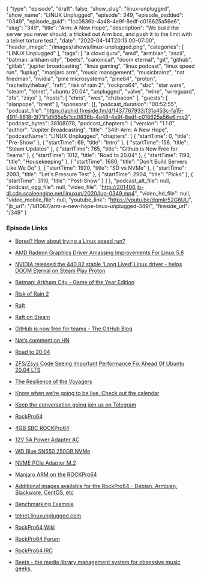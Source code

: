 {
  "type": "episode",
  "draft": false,
  "show_slug": "linux-unplugged",
  "show_name": "LINUX Unplugged",
  "episode": 349,
  "episode_padded": "0349",
  "episode_guid": "1cc0836b-4a48-4e9f-8edf-c018625a56e6",
  "slug": "349",
  "title": "Arm: A New Hope",
  "description": "We build the server you never should, a tricked out Arm box, and push it to the limit with a telnet torture test.",
  "date": "2020-04-14T20:15:00-07:00",
  "header_image": "/images/shows/linux-unplugged.png",
  "categories": [
    "LINUX Unplugged"
  ],
  "tags": [
    "a cloud guru",
    "amd",
    "armbian",
    "ascii",
    "batman: arkham city",
    "beets",
    "canonical",
    "doom eternal",
    "git",
    "github",
    "gitlab",
    "jupiter broadcasting",
    "linux gaming",
    "linux podcast",
    "linux speed run",
    "luplug",
    "manjaro arm",
    "music management",
    "musicbrainz",
    "nat friedman",
    "nvidia",
    "pine microsystems",
    "pine64",
    "proton",
    "rachelbythebay",
    "raft",
    "risk of rain 2",
    "rockpro64",
    "sbc",
    "star wars",
    "steam",
    "telnet",
    "ubuntu 20.04",
    "unplugged",
    "valve",
    "wine",
    "wireguard",
    "zfs",
    "zsys"
  ],
  "hosts": [
    "chris",
    "wes",
    "chzbacon"
  ],
  "guests": [
    "alanpope",
    "brent"
  ],
  "sponsors": [],
  "podcast_duration": "00:52:55",
  "podcast_file": "https://aphid.fireside.fm/d/1437767933/f31a453c-fa15-491f-8618-3f71f1d565e5/1cc0836b-4a48-4e9f-8edf-c018625a56e6.mp3",
  "podcast_bytes": 38108078,
  "podcast_chapters": {
    "version": "1.1.0",
    "author": "Jupiter Broadcasting",
    "title": "349: Arm: A New Hope",
    "podcastName": "LINUX Unplugged",
    "chapters": [
      {
        "startTime": 0,
        "title": "Pre-Show"
      },
      {
        "startTime": 69,
        "title": "Intro"
      },
      {
        "startTime": 156,
        "title": "Steam Updates"
      },
      {
        "startTime": 765,
        "title": "Github is Now Free for Teams"
      },
      {
        "startTime": 1012,
        "title": "Road to 20.04"
      },
      {
        "startTime": 1193,
        "title": "Housekeeping"
      },
      {
        "startTime": 1680,
        "title": "Don't Build Servers Like We Do"
      },
      {
        "startTime": 1920,
        "title": "SD vs NVMe"
      },
      {
        "startTime": 2093,
        "title": "Let's Pressure Test"
      },
      {
        "startTime": 2904,
        "title": "Picks"
      },
      {
        "startTime": 3110,
        "title": "Post-Show"
      }
    ]
  },
  "podcast_alt_file": null,
  "podcast_ogg_file": null,
  "video_file": "http://201406.jb-dl.cdn.scaleengine.net/linuxun/2020/lup-0349.mp4",
  "video_hd_file": null,
  "video_mobile_file": null,
  "youtube_link": "https://youtu.be/dqmkr52G6UU",
  "jb_url": "/141067/arm-a-new-hope-linux-unplugged-349/",
  "fireside_url": "/349"
}


### Episode Links

  * [Bored? How about trying a Linux speed run?](https://rachelbythebay.com/w/2020/04/11/pengrun/ "Bored? How about trying a Linux speed run?")
  * [AMD Radeon Graphics Driver Amassing Improvements For Linux 5.8](https://www.phoronix.com/scan.php?page=news_item&px=AMDGPU-Linux-5.8-Early-Look "AMD Radeon Graphics Driver Amassing Improvements For Linux 5.8")
  * [NVIDIA released the 440.82 stable ‘Long Lived’ Linux driver - helps DOOM Eternal on Steam Play Proton](https://www.gamingonlinux.com/articles/nvidia-released-the-44082-stable-long-lived-linux-driver-helps-doom-eternal-on-steam-play-proton.16382 "NVIDIA released the 440.82 stable ‘Long Lived’ Linux driver - helps DOOM Eternal on Steam Play Proton")
  * [Batman: Arkham City - Game of the Year Edition](https://www.protondb.com/app/200260 "Batman: Arkham City - Game of the Year Edition")
  * [Risk of Rain 2](https://www.protondb.com/app/632360 "Risk of Rain 2")
  * [Raft](https://www.protondb.com/app/648800 "Raft")
  * [Raft on Steam](https://store.steampowered.com/app/648800/Raft/ "Raft on Steam")
  * [GitHub is now free for teams - The GitHub Blog](https://github.blog/2020-04-14-github-is-now-free-for-teams/ "GitHub is now free for teams - The GitHub Blog")
  * [Nat’s comment on HN ](https://news.ycombinator.com/item?id=22867808 "Nat’s comment on HN
")

  * [Road to 20.04](https://discourse.ubuntu.com/t/ubuntu-20-04-testing-week/15043 "Road to 20.04")
  * [ZFS/Zsys Code Seeing Important Performance Fix Ahead Of Ubuntu 20.04 LTS](https://www.phoronix.com/scan.php?page=news_item&px=Ubuntu-20.04-Fix-Zsys-Slow-GRUB "ZFS/Zsys Code Seeing Important Performance Fix Ahead Of Ubuntu 20.04 LTS")
  * [The Resilience of the Voyagers](https://extras.show/70 "The Resilience of the Voyagers")
  * [Know when we’re going to be live. Check out the calendar](https://www.jupiterbroadcasting.com/release-calendar/ "Know when we’re going to be live. Check out the calendar")
  * [Keep the conversation going join us on Telegram](https://jupiterbroadcasting.com/telegram "Keep the conversation going join us on Telegram")
  * [RockPro64](https://www.pine64.org/rockpro64/ "RockPro64")
  * [4GB SBC ROCKPro64](https://store.pine64.org/?product=rockpro64-4gb-single-board-computer "4GB SBC ROCKPro64")
  * [12V 5A Power Adapter AC](https://www.amazon.com/gp/product/B0711Q5B49 "12V 5A Power Adapter AC")
  * [WD Blue SN550 250GB NVMe](https://www.amazon.com/gp/product/B07YFF8879 "WD Blue SN550 250GB NVMe")
  * [NVME PCIe Adapter M.2](https://www.amazon.com/gp/product/B075MDH28Y "NVME PCIe Adapter M.2")
  * [Manjaro ARM on the ROCKPro64](https://wiki.pine64.org/index.php/ROCKPro64_Software_Release#Manjaro_ARM "Manjaro ARM on the ROCKPro64")
  * [Additional images available for the RockPro64 - Debian, Armbian, Slackware, CentOS, etc](https://wiki.pine64.org/index.php/ROCKPro64#Start_here_-_Software_and_OS_Image_Builds "Additional images available for the RockPro64 - Debian, Armbian, Slackware, CentOS, etc")
  * [Benchmarking Example](https://i.imgur.com/FppSz55.png "Benchmarking Example")
  * [telnet.linuxunplugged.com](http://telnet.linuxunplugged.com/ "telnet.linuxunplugged.com")
  * [RockPro64 Wiki](https://wiki.pine64.org/index.php/ROCKPro64 "RockPro64 Wiki")
  * [RockPro64 Forum](https://forum.pine64.org/forumdisplay.php?fid=98 "RockPro64 Forum")
  * [RockPro64 IRC](http://www.pine64.xyz:9090/?channels=ROCK64 "RockPro64 IRC")
  * [Beets - the media library management system for obsessive music geeks.](https://beets.io/ "Beets - the media library management system for obsessive music geeks.")


